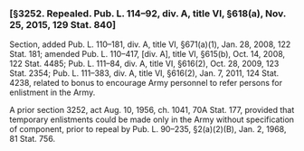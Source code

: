 ### [§3252. Repealed. Pub. L. 114–92, div. A, title VI, §618(a), Nov. 25, 2015, 129 Stat. 840] ###

Section, added Pub. L. 110–181, div. A, title VI, §671(a)(1), Jan. 28, 2008, 122 Stat. 181; amended Pub. L. 110–417, [div. A], title VI, §615(b), Oct. 14, 2008, 122 Stat. 4485; Pub. L. 111–84, div. A, title VI, §616(2), Oct. 28, 2009, 123 Stat. 2354; Pub. L. 111–383, div. A, title VI, §616(2), Jan. 7, 2011, 124 Stat. 4238, related to bonus to encourage Army personnel to refer persons for enlistment in the Army.

A prior section 3252, act Aug. 10, 1956, ch. 1041, 70A Stat. 177, provided that temporary enlistments could be made only in the Army without specification of component, prior to repeal by Pub. L. 90–235, §2(a)(2)(B), Jan. 2, 1968, 81 Stat. 756.